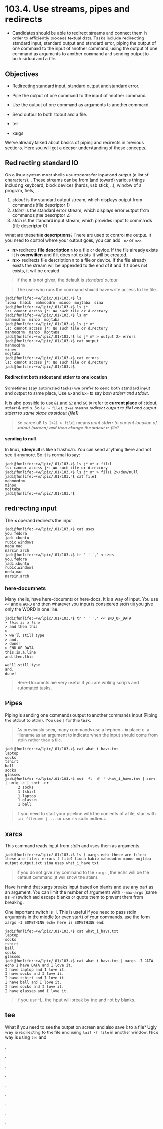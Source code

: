# 103.4. Use streams, pipes and redirects 

- Candidates should be able to redirect streams and connect them in order to efficiently process textual data. Tasks include redirecting standard input, standard output and standard error, piping the output of one command to the input of another command, using the output of one command as arguments to another command and sending output to both stdout and a file.

## Objectives
- Redirecting standard input, standard output and standard error.
- Pipe the output of one command to the input of another command.
- Use the output of one command as arguments to another command.
- Send output to both stdout and a file.


- tee
- xargs

We've already talked about basics of piping and redirects in previous sections. Here you will get a deeper understanding of these concepts.

## Redirecting standard IO
On a linux system most shells use streams for input and output (a list of characters). 
.
These streams can be from (and toward) various things including keyboard, block devices (hards, usb stick, ..), window of a program, fiels, ...

1. *stdout* is the standard output stream, which displays output from commands (file descriptor 1)
2. *stderr* is the standard error stream, which displays error output from commands (file descriptor 2)
3. *stdin* is the standard input stream, which provides input to commands (file descriptor 0)

What are these **file descriptions**? There are used to control the output. If you need to control where your output goes, you can add ```` n>```` or ````n>>````. 
* **n>** redirects **file description n** to a file or device. If the file already exists it is **overwitten** and if it does not exists, it will be created.
* **n>>** redirects file description n to a file or device. If the file already exists the stream will be appended to the end of it and if it does not exists, it will be created.

> if the **n** is not given, the  default is *standard output*

> The user who runs the command should have write access to the file.

````
jadi@funlife:~/w/lpic/101/103.4$ ls 
fiona  habib  mahmoodrm  minoo	mojtaba  sina
jadi@funlife:~/w/lpic/101/103.4$ ls j* 
ls: cannot access j*: No such file or directory
jadi@funlife:~/w/lpic/101/103.4$ ls m* 
mahmoodrm  minoo  mojtaba
jadi@funlife:~/w/lpic/101/103.4$ ls j* m* 
ls: cannot access j*: No such file or directory
mahmoodrm  minoo  mojtaba
jadi@funlife:~/w/lpic/101/103.4$ ls j* m* > output 2> errors
jadi@funlife:~/w/lpic/101/103.4$ cat output 
mahmoodrm
minoo
mojtaba
jadi@funlife:~/w/lpic/101/103.4$ cat errors 
ls: cannot access j*: No such file or directory
jadi@funlife:~/w/lpic/101/103.4$ 
````

#### Redirectint both stdout and stderr to one location
Sometimes (say automated tasks) we prefer to send both standard input and output to same place, Use ````&>```` and ````&>>```` to say *both stderr and stdout*. 

It is also possible to use ````&1```` and ````&2```` and ````&0```` to refer to **current place** of stdout, stderr & stdin.  So ````ls > file1 2>&1```` means *redirect output to file1 and output stderr to same place as stdout (file1)*

> Be careeful! `ls 2>&1 > file1` means *print stderr to current location of stdout (screen) and then change the stdout to file1*

#### sending to null
In linux, **/dev/null** is like a trashcan. You can send anything there and not see it anymore. So it is normal to say:

```
jadi@funlife:~/w/lpic/101/103.4$ ls j* m* > file1
ls: cannot access j*: No such file or directory
jadi@funlife:~/w/lpic/101/103.4$ ls j* m* > file1 2>/dev/null
jadi@funlife:~/w/lpic/101/103.4$ cat file1 
mahmoodrm
minoo
mojtaba
jadi@funlife:~/w/lpic/101/103.4$ 

```

## redirecting input
The **<** operand redirects the input. 

```
jadi@funlife:~/w/lpic/101/103.4$ cat uses 
you fedora
jadi ubuntu
rubic windows
neda mac
narsin arch
jadi@funlife:~/w/lpic/101/103.4$ tr ' ' ',' < uses 
you,fedora
jadi,ubuntu
rubic,windows
neda,mac
narsin,arch
```

### here-documnets
Many shells, have here-documnts or here-docs. It is a way of input. You use `<<` and a `WORD` and then whatever you input is considered stdin till you give only the WORD in one line.

```
jadi@funlife:~/w/lpic/101/103.4$ tr ' ' '.' << END_OF_DATA
> this is a line
> and then this
> 
> we'll still type
> and,
> done!
> END_OF_DATA
this.is.a.line
and.then.this

we'll.still.type
and,
done!
```

> Here-Documnts are very useful if you are writing scripts and automated tasks.

## Pipes
Piping is sending one commands output to another commands input (Piping the stdout to stdin). You use `|` for this task. 

> As previously seen, many commands use a hyphen `-` in place of a filename as an argument to indicate when the input should come from stdin rather than a file.

```
jadi@funlife:~/w/lpic/101/103.4$ cat what_i_have.txt 
laptop
socks
tshirt
ball
socks
glasses
jadi@funlife:~/w/lpic/101/103.4$ cut -f1 -d' ' what_i_have.txt | sort | uniq -c | sort -nr 
      2 socks
      1 tshirt
      1 laptop
      1 glasses
      1 ball
```

> If you need to start your pipeline with the contents of a file, start with `cat filename | ...` or use a `<` stdin redirect.

## xargs

This command reads input from *stdin* and uses them as arguments.

```
jadi@funlife:~/w/lpic/101/103.4$ ls | xargs echo these are files: 
these are files: errors f file1 fiona habib mahmoodrm minoo mojtaba output output.txt sina uses what_i_have.txt
```

> if you do not give any command to the `xargs` , the echo will be the default command (it will show the stdin).

Have in mind that xargs breaks input based on blanks and use any part as an argument. You can limit the number of arguments with ```--max-args``` (same as `-n`) switch and escape blanks or quote them to prevent them from breaking. 

One important switch is -I. This is useful if you need to pass stdin arguments in the middle (or even start) of your commands. use the form `xargs -I SOMETHING echo here is SOMETHING end`:

```
jadi@funlife:~/w/lpic/101/103.4$ cat what_i_have.txt 
laptop
socks
tshirt
ball
socks
glasses
jadi@funlife:~/w/lpic/101/103.4$ cat what_i_have.txt | xargs -I DATA echo I have DATA and I love it.
I have laptop and I love it.
I have socks and I love it.
I have tshirt and I love it.
I have ball and I love it.
I have socks and I love it.
I have glasses and I love it.
```

> If you use -L, the input will break by line and not by blanks.

## tee
What if you need to see the output on screen and also save it to a file? Ugly way is redirecting to the file and using `tail -f file` in another window. Nice way is using `tee` and 
















.

.

.

.

.

.

.

.

.


